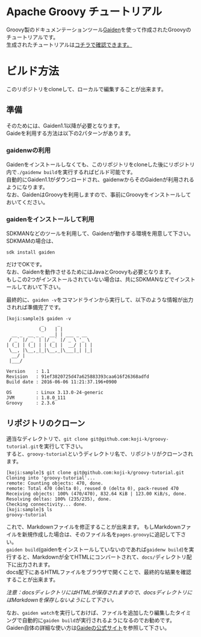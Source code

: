 # Apache Groovy チュートリアル

Groovy製のドキュメンテーションツール[Gaiden](https://github.com/kobo/gaiden)を使って作成されたGroovyのチュートリアルです。  
生成されたチュートリアルは[コチラで確認できます。](http://koji-k.github.io/groovy-tutorial/)

# ビルド方法
このリポジトリをcloneして、ローカルで編集することが出来ます。
  
## 準備
そのためには、Gaiden1.1以降が必要となります。  
Gaideを利用する方法は以下の2パターンがあります。

### gaidenwの利用

Gaidenをインストールしなくても、このリポジトリをcloneした後にリポジトリ内で`./gaidenw build`を実行するればビルド可能です。  
自動的にGaiden1.1がダウンロードされ、gaidenwからそのGaidenが利用されるようになります。  
なお、GaidenはGroovyを利用しますので、事前にGroovyをインストールしておいてください。

### gaidenをインストールして利用
SDKMANなどのツールを利用して、Gaidenが動作する環境を用意して下さい。  
SDKMAMの場合は、

```
sdk install gaiden
```
だけでOKです。  
なお、Gaidenを動作させるためにはJavaとGroovyも必要となります。  
もしこの2つがインストールされていない場合は、共にSDKMANなどでインストールしておいて下さい。

最終的に、`gaiden -v`をコマンドラインから実行して、以下のような情報が出力されれば準備完了です。


```terminal
[koji:sample]$ gaiden -v
             _     _
            (_)   | |
  __ _  __ _ _  __| | ___ _ __
 / _` |/ _` | |/ _` |/ _ \ '_ \
| (_| | (_| | | (_| |  __/ | | |
 \__, |\__,_|_|\__,_|\___|_| |_|
  __/ |
 |___/

Version    : 1.1
Revision   : 91ef3820725d47a625883393caa616f26368adfd
Build date : 2016-06-06 11:21:37.196+0900

OS         : Linux 3.13.0-24-generic
JVM        : 1.8.0_111
Groovy     : 2.3.6
```

## リポジトリのクローン
適当なディレクトリで、`git clone git@github.com:koji-k/groovy-tutorial.git`を実行して下さい。  
すると、`groovy-tutorial`というディレクトリ名で、リポジトリがクローンされます。

```terminal
[koji:sample]$ git clone git@github.com:koji-k/groovy-tutorial.git
Cloning into 'groovy-tutorial'...
remote: Counting objects: 470, done.
remote: Total 470 (delta 0), reused 0 (delta 0), pack-reused 470
Receiving objects: 100% (470/470), 832.64 KiB | 123.00 KiB/s, done.
Resolving deltas: 100% (235/235), done.
Checking connectivity... done.
[koji:sample]$ ls
groovy-tutorial
```
これで、Markdownファイルを修正することが出来ます。
もしMarkdownファイルを新規作成した場合は、そのファイル名を`pages.groovy`に追記して下さい。  
`gaiden build`(gaidenをインストールしていないのであれば`gaidenw build`)を実行すると、Markdownが全てHTMLにコンバートされて、`docs/`ディレクトリ配下に出力されます。  
docs配下にあるHTMLファイルをブラウザで開くことで、最終的な結果を確認することが出来ます。

*注意：docsディレクトリにはHTMLが保存されますので、docsディレクトリにはMarkdownを保存しないようにして下さい。*

なお、`gaiden watch`を実行しておけば、ファイルを追加したり編集したタイミングで自動的に`gaiden build`が実行されるようになるのでお勧めです。  
Gaiden自体の詳細な使い方は[Gaideの公式サイト](https://github.com/kobo/gaiden)を参照して下さい。
